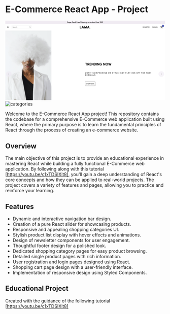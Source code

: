 # E-Commerce React App - Project

![homepage](./client/src/assets/readme1.png)
![categories](./client/src/assets/readme2.png)

Welcome to the E-Commerce React App project! This repository contains the codebase for a comprehensive E-Commerce web application built using React, where the primary purpose is to learn the fundamental principles of React through the process of creating an e-commerce website.

## Overview

The main objective of this project is to provide an educational experience in mastering React while building a fully functional E-Commerce web application. By following along with this tutorial [https://youtu.be/c1xTDSIXit8], you'll gain a deep understanding of React's core concepts and how they can be applied to real-world projects. The project covers a variety of features and pages, allowing you to practice and reinforce your learning.

## Features

- Dynamic and interactive navigation bar design.
- Creation of a pure React slider for showcasing products.
- Responsive and appealing shopping categories UI.
- Stylish product list display with hover effects and animations.
- Design of newsletter components for user engagement.
- Thoughtful footer design for a polished look.
- Dedicated shopping category pages for easy product browsing.
- Detailed single product pages with rich information.
- User registration and login pages designed using React.
- Shopping cart page design with a user-friendly interface.
- Implementation of responsive design using Styled Components.


## Educational Project

Created with the guidance of the following tutorial [https://youtu.be/c1xTDSIXit8]
